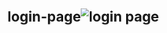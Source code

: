 # login-page![login page](https://github.com/ojha27/login-page/assets/83449998/12b9ebb6-9d80-4368-9e6f-422e72b56db0)

